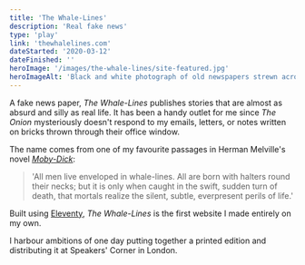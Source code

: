 ```yaml
---
title: 'The Whale-Lines'
description: 'Real fake news'
type: 'play'
link: 'thewhalelines.com'
dateStarted: '2020-03-12'
dateFinished: ''
heroImage: '/images/the-whale-lines/site-featured.jpg'
heroImageAlt: 'Black and white photograph of old newspapers strewn across the floor'
---
```


A fake news paper, _The Whale-Lines_ publishes stories that are almost as absurd and silly as real life. It has been a handy outlet for me since _The Onion_ mysteriously doesn't respond to my emails, letters, or notes written on bricks thrown through their office window.

The name comes from one of my favourite passages in Herman Melville's novel [_Moby-Dick_](https://www.gutenberg.org/ebooks/2701):

> 'All men live enveloped in whale-lines. All are born with halters round their necks; but it is only when caught in the swift, sudden turn of death, that mortals realize the silent, subtle, everpresent perils of life.'

Built using [Eleventy](https://www.11ty.dev/), _The Whale-Lines_ is the first website I made entirely on my own.

I harbour ambitions of one day putting together a printed edition and distributing it at Speakers' Corner in London.
